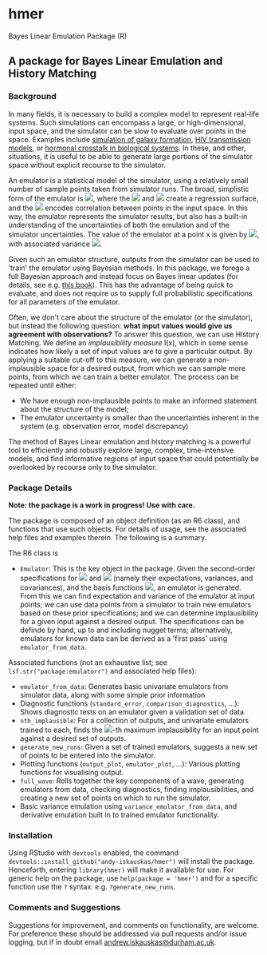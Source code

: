 # hmer
Bayes Linear Emulation Package (R)

## A package for Bayes Linear Emulation and History Matching ##

### Background ###
In many fields, it is necessary to build a complex model to represent real-life systems. Such simulations can encompass a large, or high-dimensional, input space, and the simulator can be slow to evaluate over points in the space. Examples include [simulation of galaxy formation](http://dro.dur.ac.uk/15070/), [HIV transmission models](http://dro.dur.ac.uk/22952/), or [hormonal crosstalk in biological systems](https://arxiv.org/abs/1801.01538). In these, and other, situations, it is useful to be able to generate large portions of the simulator space without explicit recourse to the simulator.

An emulator is a statistical model of the simulator, using a relatively small number of sample points taken from simulator runs. The broad, simplistic form of the emulator is <img src="https://render.githubusercontent.com/render/math?math=f(x)=g(x)\beta \+ u(x)">, where the <img src="https://render.githubusercontent.com/render/math?math=g(x)"> and <img src="https://render.githubusercontent.com/render/math?math=\beta"> create a regression surface, and the <img src="https://render.githubusercontent.com/render/math?math=u(x)"> encodes correlation between points in the input space. In this way, the emulator represents the simulator results, but also has a built-in understanding of the uncertainties of both the emulation and of the simulator uncertainties. The value of the emulator at a point x is given by <img src="https://render.githubusercontent.com/render/math?math=\text{E}[f(x)]">, with associated variance <img src="https://render.githubusercontent.com/render/math?math=\text{Var}[f(x)]">.

Given such an emulator structure, outputs from the simulator can be used to 'train' the emulator using Bayesian methods. In this package, we forego a full Bayesian approach and instead focus on Bayes linear updates (for details, see e.g. [this book](https://onlinelibrary.wiley.com/doi/book/10.1002/9780470065662)). This has the advantage of being quick to evaluate, and does not require us to supply full probabilistic specifications for all parameters of the emulator.

Often, we don't care about the structure of the emulator (or the simulator), but instead the following question: **what input values would give us agreement with observations?** To answer this question, we can use History Matching. We define an *implausibility measure* I(x), which in some sense indicates how likely a set of input values are to give a particular output. By applying a suitable cut-off to this measure, we can generate a non-implausible space for a desired output, from which we can sample more points, from which we can train a better emulator. The process can be repeated until either:
- We have enough non-implausible points to make an informed statement about the structure of the model;
- The emulator uncertainty is smaller than the uncertainties inherent in the system (e.g. observation error, model discrepancy)

The method of Bayes Linear emulation and history matching is a powerful tool to efficiently and robustly explore large, complex, time-intensive models, and find informative regions of input space that could potentially be overlooked by recourse only to the simulator.

### Package Details ###
**Note: the package is a work in progress! Use with care.**

The package is composed of an object definition (as an R6 class), and functions that use such objects. For details of usage, see the associated help files and examples therein. The following is a summary.

 The R6 class is
- ``Emulator``: This is the key object in the package. Given the second-order specifications for <img src="https://render.githubusercontent.com/render/math?math=\beta"> and <img src="https://render.githubusercontent.com/render/math?math=u(x)"> (namely their expectations, variances, and covariances), and the basis functions <img src="https://render.githubusercontent.com/render/math?math=g(x)">, an emulator is generated. From this we can find expectation and variance of the emulator at input points; we can use data points from a simulator to train new emulators based on these prior specifications; and we can determine implausibility for a given input against a desired output. The specifications can be definde by hand, up to and including nugget terms; alternatively, emulators for known data can be derived as a 'first pass' using `emulator_from_data`.

Associated functions (not an exhaustive list; see ``lsf.str("package:emulatorr")`` and associated help files):
- ``emulator_from_data``: Generates basic univariate emulators from simulator data, along with some simple prior information
- Diagnostic functions (``standard_error``, ``comparison_diagnostics``, ...): Shows diagnostic tests on an emulator given a validation set of data
- ``nth_implausible``: For a collection of outputs, and univariate emulators trained to each, finds the <img src="https://render.githubusercontent.com/render/math?math=n">-th maximum implausibility for an input point against a desired set of outputs.
- ``generate_new_runs``: Given a set of trained emulators, suggests a new set of points to be entered into the simulator.
- Plotting functions (``output_plot``, ``emulator_plot``, ...): Various plotting functions for visualising output.
- ``full_wave``: Rolls together the key components of a wave, generating emulators from data, checking diagnostics, finding implausibilities, and creating a new set of points on which to run the simulator.
- Basic variance emulation using `variance_emulator_from_data`, and derivative emulation built in to trained emulator functionality.

### Installation ###
Using RStudio with ``devtools`` enabled, the command ``devtools::install_github("andy-iskauskas/hmer")`` will install the package. Henceforth, entering ``library(hmer)`` will make it available for use. For generic help on the package, use ``help(package = 'hmer')`` and for a specific function use the ``?`` syntax: e.g. ``?generate_new_runs``.

### Comments and Suggestions ###
Suggestions for improvement, and comments on functionality, are welcome. For preference these should be addressed via pull requests and/or issue logging, but if in doubt email andrew.iskauskas@durham.ac.uk.
